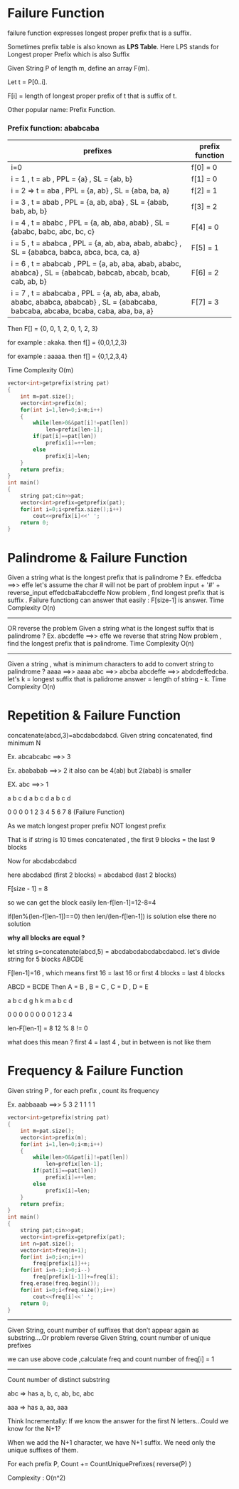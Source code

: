 # Failure Function

failure function expresses longest proper prefix that is a suffix.

Sometimes prefix table is also known as **LPS Table**. Here LPS stands for Longest proper Prefix which is also Suffix

Given String P of length m, define an array F(m).

Let t = P[0..i].

F[i] = length of longest proper prefix of t that is suffix of t.

Other popular name: Prefix Function.

### Prefix function: ababcaba

| prefixes | prefix function|
|---|---|
| i=0 | f[0] = 0 |
| i = 1 , t = ab , PPL = {a} , SL = {ab, b} | f[1] = 0 |
| i = 2	=>	t = aba , PPL = {a, ab} , SL = {aba, ba, a} | f[2] = 1 |
| i = 3	, t = abab , PPL = {a, ab, aba} , SL = {abab, bab, ab, b} | f[3] = 2 |
| i = 4	, t = ababc , PPL = {a, ab, aba, abab} , SL = {ababc, babc, abc, bc, c}| F[4] = 0 |
| i = 5	, t = ababca , PPL = {a, ab, aba, abab, ababc} , SL = {ababca, babca, abca, bca, ca, a}| F[5] = 1 |
| i = 6	, t = ababcab , PPL = {a, ab, aba, abab, ababc, ababca} , SL = {ababcab, babcab, abcab, bcab, cab, ab, b}|F[6] = 2|
| i = 7	, t = ababcaba , PPL = {a, ab, aba, abab, ababc, ababca, ababcab} , SL = {ababcaba, babcaba, abcaba, bcaba, caba, aba, ba, a}|F[7] = 3|

Then F[] = {0, 0, 1, 2, 0, 1, 2, 3}

for example : akaka. then f[] = {0,0,1,2,3}

for example : aaaaa. then f[] = {0,1,2,3,4}

Time Complexity O(m)

```cpp
vector<int>getprefix(string pat)
{
    int m=pat.size();
    vector<int>prefix(m);
    for(int i=1,len=0;i<m;i++)
    {
        while(len>0&&pat[i]!=pat[len])
            len=prefix[len-1];
        if(pat[i]==pat[len])
            prefix[i]=++len;
        else
            prefix[i]=len;
    }
    return prefix;
}
int main()
{
    string pat;cin>>pat;
    vector<int>prefix=getprefix(pat);
    for(int i=0;i<prefix.size();i++)
        cout<<prefix[i]<<' ';
    return 0;
}
```

# Palindrome & Failure Function

Given a string what is the longest prefix that is palindrome ?
Ex. effedcba ==>> effe 
let's assume the char # will not be part of problem 
input + '#' + reverse_input
effedcba#abcdeffe
Now problem , find longest prefix that is suffix .
Failure functiong can answer that easily : F[size-1] is answer.
Time Complexity O(n)

*************************************************************************************************************************

OR reverse the problem
Given a string what is the longest suffix that is palindrome ?
Ex. abcdeffe ==>> effe 
we reverse that string
Now problem , find the longest prefix that is palindrome.
Time Complexity O(n)

*************************************************************************************************************************

Given a string , what is minimum characters to add to convert string to palindrome ?
aaaa ==>> aaaa
abc  ==>> abcba
abcdeffe  ==>> abdcdeffedcba.
let's k = longest suffix that is palidrome
answer = length of string - k.
Time Complexity O(n)

# Repetition & Failure Function

concatenate(abcd,3)=abcdabcdabcd. Given string concatenated, find minimum N

Ex. abcabcabc ==>> 3

Ex. abababab  ==>> 2
   it also can be 4(ab) but 2(abab) is smaller
   
EX. abc  ==>> 1

a b c d a b c d a b c d

0 0 0 0 1 2 3 4 5 6 7 8 (Failure Function)

As we match longest proper prefix NOT longest prefix 

That is if string is 10 times concatenated , the first 9 blocks = the last 9 blocks

Now for abcdabcdabcd

here abcdabcd (first 2 blocks) = abcdabcd (last 2 blocks)

F[size - 1] = 8

so we can get the block easily len-f[len-1]=12-8=4

if(len%(len-f[len-1])==0)
then len/(len-f[len-1]) is solution 
else there no solution

**why all blocks are equal ?**

let string s=concatenate(abcd,5) = abcdabcdabcdabcdabcd.
let's divide string for 5 blocks ABCDE

F[len-1]=16 , which means first 16 = last 16 or first 4 blocks = last 4 blocks

ABCD = BCDE Then A = B , B = C , C = D , D = E

a b c d g h k m a b c d

0 0 0 0 0 0 0 0 1 2 3 4

len-F[len-1] = 8   12 % 8 != 0

what does this mean ? first 4 = last 4 , but in between is not like them

# Frequency & Failure Function

Given string P , for each prefix , count its frequency

Ex. aabbaaab ==>> 5 3 2 1 1 1 1

```cpp
vector<int>getprefix(string pat)
{
    int m=pat.size();
    vector<int>prefix(m);
    for(int i=1,len=0;i<m;i++)
    {
        while(len>0&&pat[i]!=pat[len])
            len=prefix[len-1];
        if(pat[i]==pat[len])
            prefix[i]=++len;
        else
            prefix[i]=len;
    }
    return prefix;
}
int main()
{
    string pat;cin>>pat;
    vector<int>prefix=getprefix(pat);
    int n=pat.size();
    vector<int>freq(n+1);
    for(int i=0;i<n;i++)
        freq[prefix[i]]++;
    for(int i=n-1;i>0;i--)
        freq[prefix[i-1]]+=freq[i];
    freq.erase(freq.begin());
    for(int i=0;i<freq.size();i++)
        cout<<freq[i]<<' ';
    return 0;
}
```
*************************************************************************************************************************

Given String, count number of suffixes that don’t appear again
as substring….Or problem reverse Given String, count number of unique prefixes 

we can use above code ,calculate freq and count number of freq[i] = 1

*************************************************************************************************************************

Count number of distinct substring

abc => has a, b, c, ab, bc, abc

aaa => has a, aa, aaa

Think Incrementally: If we know the answer for the first N letters…Could we know for the N+1?

When we add the N+1 character, we have N+1 suffix. We
need only the unique suffixes of them.

For each prefix P, Count += CountUniquePrefixes( reverse(P) )

 Complexity : O(n^2)
